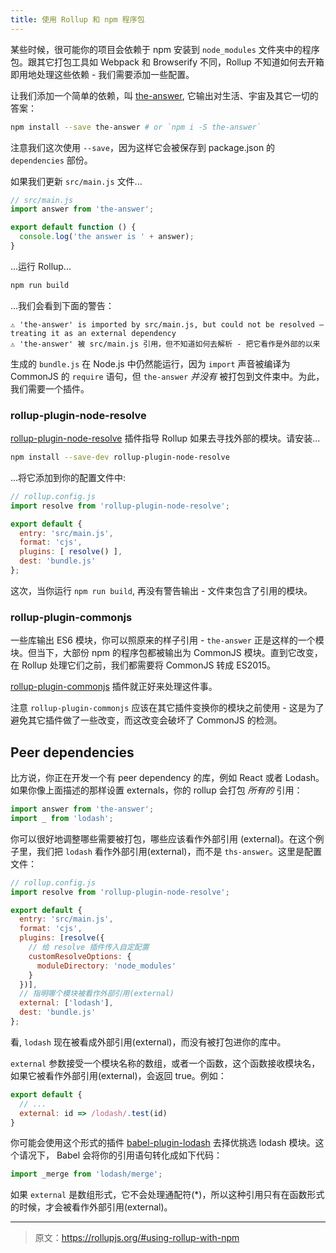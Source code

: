```yaml
---
title: 使用 Rollup 和 npm 程序包
---
```


某些时候，很可能你的项目会依赖于 npm 安装到 `node_modules` 文件夹中的程序包。跟其它打包工具如 Webpack 和 Browserify 不同，Rollup 不知道如何去开箱即用地处理这些依赖 - 我们需要添加一些配置。

让我们添加一个简单的依赖，叫 [the-answer](https://www.npmjs.com/package/the-answer), 它输出对生活、宇宙及其它一切的答案：

```bash
npm install --save the-answer # or `npm i -S the-answer`
```

注意我们这次使用 `--save`，因为这样它会被保存到 package.json 的 `dependencies` 部份。

如果我们更新 `src/main.js` 文件...


```js
// src/main.js
import answer from 'the-answer';

export default function () {
  console.log('the answer is ' + answer);
}
```

...运行 Rollup...

```bash
npm run build
```

...我们会看到下面的警告：

```
⚠️ 'the-answer' is imported by src/main.js, but could not be resolved – treating it as an external dependency
⚠️ 'the-answer' 被 src/main.js 引用，但不知道如何去解析 - 把它看作是外部的以来
```

生成的 `bundle.js` 在 Node.js 中仍然能运行，因为 `import` 声音被编译为 CommonJS 的 `require` 语句，但 `the-answer` *并没有* 被打包到文件束中。为此，我们需要一个插件。


### rollup-plugin-node-resolve

[rollup-plugin-node-resolve](https://github.com/rollup/rollup-plugin-node-resolve) 插件指导 Rollup 如果去寻找外部的模块。请安装...

```bash
npm install --save-dev rollup-plugin-node-resolve
```

...将它添加到你的配置文件中:

```js
// rollup.config.js
import resolve from 'rollup-plugin-node-resolve';

export default {
  entry: 'src/main.js',
  format: 'cjs',
  plugins: [ resolve() ],
  dest: 'bundle.js'
};
```

这次，当你运行 `npm run build`, 再没有警告输出 - 文件束包含了引用的模块。


### rollup-plugin-commonjs

一些库输出 ES6 模块，你可以照原来的样子引用 - `the-answer` 正是这样的一个模块。但当下，大部份 npm 的程序包都被输出为 CommonJS 模块。直到它改变，在 Rollup 处理它们之前，我们都需要将 CommonJS 转成 ES2015。

[rollup-plugin-commonjs](https://github.com/rollup/rollup-plugin-commonjs) 插件就正好来处理这件事。

注意 `rollup-plugin-commonjs` 应该在其它插件变换你的模块之前使用 - 这是为了避免其它插件做了一些改变，而这改变会破坏了 CommonJS 的检测。


## Peer dependencies

比方说，你正在开发一个有 peer dependency 的库，例如 React 或者 Lodash。如果你像上面描述的那样设置 externals，你的 rollup 会打包 *所有的* 引用：

```js
import answer from 'the-answer';
import _ from 'lodash';
```

你可以很好地调整哪些需要被打包，哪些应该看作外部引用 (external)。在这个例子里，我们把 `lodash` 看作外部引用(external)，而不是 `ths-answer`。这里是配置文件：

```js
// rollup.config.js
import resolve from 'rollup-plugin-node-resolve';

export default {
  entry: 'src/main.js',
  format: 'cjs',
  plugins: [resolve({
    // 给 resolve 插件传入自定配置
    customResolveOptions: {
      moduleDirectory: 'node_modules'
    }
  })],
  // 指明哪个模块被看作外部引用(external)
  external: ['lodash'],
  dest: 'bundle.js'
};
```

看, `lodash` 现在被看成外部引用(external)，而没有被打包进你的库中。

`external` 参数接受一个模块名称的数组，或者一个函数，这个函数接收模块名，如果它被看作外部引用(external)，会返回 true。例如：

```js
export default {
  // ...
  external: id => /lodash/.test(id)
}
```

你可能会使用这个形式的插件 [babel-plugin-lodash](https://github.com/lodash/babel-plugin-lodash) 去择优挑选 lodash 模块。这个请况下， Babel 会将你的引用语句转化成如下代码：

```js
import _merge from 'lodash/merge';
```

如果 `external` 是数组形式，它不会处理通配符(*)，所以这种引用只有在函数形式的时候，才会被看作外部引用(external)。

***

> 原文：https://rollupjs.org/#using-rollup-with-npm
